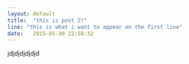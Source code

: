 ```yaml
---
layout: default
title:  "this is post 2!"
line: "this is what i want to appear on the first line"
date:   2015-05-30 22:58:32
---
```



jdjdjdjdjdjd